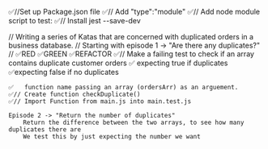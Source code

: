 ✅//Set up Package.json file
✅// Add "type":"module"
✅// Add node module script to test:
✅// Install jest --save-dev

// Writing a series of Katas that are concerned with duplicated orders in a business database.
// Starting with episode 1 -> "Are there any duplicates?"
    // ✅RED ✅GREEN ✅REFACTOR
    ✅// Make a failing test to check if an array contains duplicate customer orders
        ✅ expecting true if duplicates
        ✅expecting false if no duplicates

    ✅   function name passing an array (ordersArr) as an arguement.
    ✅// Create function checkDuplicate()
    ✅// Import Function from main.js into main.test.js

    Episode 2 -> "Return the number of duplicates"
        Return the difference between the two arrays, to see how many duplicates there are
        We test this by just expecting the number we want


